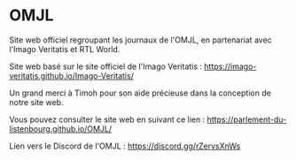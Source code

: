 # OMJL
Site web officiel regroupant les journaux de l'OMJL, en partenariat avec l'Imago Veritatis et RTL World.

Site web basé sur le site officiel de l'Imago Veritatis : https://imago-veritatis.github.io/Imago-Veritatis/

Un grand merci à Timoh pour son aide précieuse dans la conception de notre site web.

Vous pouvez consulter le site web en suivant ce lien : https://parlement-du-listenbourg.github.io/OMJL/

Lien vers le Discord de l'OMJL : https://discord.gg/rZervsXnWs
